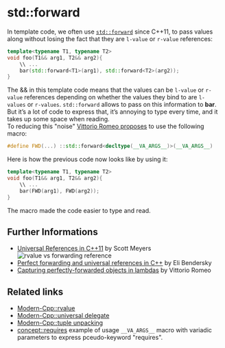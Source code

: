 # std::forward

In template code, we often use [`std::forward`](https://en.cppreference.com/w/cpp/utility/forward) since C++11, to pass values along without losing the fact that they are `l-value` or `r-value` references:
```cpp
template<typename T1, typename T2>
void foo(T1&& arg1, T2&& arg2){
    \\ ...
    bar(std::forward<T1>(arg1), std::forward<T2>(arg2));
}
```
The && in this template code means that the values can be `l-value` or `r-value` references depending on whether the values they bind to are `l-values` or `r-values`.
`std::forward` allows to pass on this information to __bar__.  
But it’s a lot of code to express that, it’s annoying to type every time, and it takes up some space when reading.  
To reducing this "noise" [Vittorio Romeo proposes](https://vittorioromeo.info/index/blog/capturing_perfectly_forwarded_objects_in_lambdas.html) to use the following macro:
```cpp
#define FWD(...) ::std::forward<decltype(__VA_ARGS__)>(__VA_ARGS__)
```
Here is how the previous code now looks like by using it:
```cpp
template<typename T1, typename T2>
void foo(T1&& arg1, T2&& arg2){
    \\ ...
    bar(FWD(arg1), FWD(arg2));
}
```
The macro made the code easier to type and read.

## Further Informations
* [Universal References in C++11](https://isocpp.org/blog/2012/11/universal-references-in-c11-scott-meyers) by Scott Meyers  
![rvalue vs forwarding reference](https://www.walletfox.com/course/cheatsheetsSource/rvalue_vs_forwarding.png)
* [Perfect forwarding and universal references in C++](http://eli.thegreenplace.net/2014/perfect-forwarding-and-universal-references-in-c/) by Eli Bendersky
* [Capturing perfectly-forwarded objects in lambdas](https://vittorioromeo.info/index/blog/capturing_perfectly_forwarded_objects_in_lambdas.html) by Vittorio Romeo

## Related links
* [Modern-Cpp::rvalue](../rvalue)
* [Modern-Cpp::universal delegate](../variadic/universal%20delegate) 
* [Modern-Cpp::tuple unpacking](../tuple/variadic_parameter_list) 
* [concept::requires](https://github.com/nikolaAV/skeleton/blob/master/algorithm/simple_xor/main.cpp) example of usage `__VA_ARGS__` macro with variadic parameters to express pceudo-keyword "requires".
